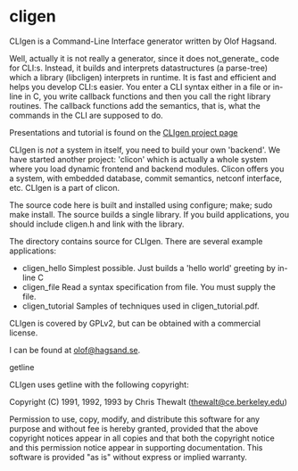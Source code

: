 cligen
======

CLIgen is a Command-Line Interface generator written by Olof Hagsand.

Well, actually it is not really a generator, since it does
not_generate_ code for CLI:s. Instead, it builds and interprets
datastructures (a parse-tree) which a library (libcligen) interprets
in runtime.  It is fast and efficient and helps you develop CLI:s
easier. You enter a CLI syntax either in a file or in-line in C, you
write callback functions and then you call the right library
routines. The callback functions add the semantics, that is, what the
commands in the CLI are supposed to do. 

Presentations and tutorial is found on the [CLIgen project
page](http://www.cligen.se)

CLIgen is _not_ a system in itself, you need to build your own
'backend'. We have started another project: 'clicon' which is actually
a whole system where you load dynamic frontend and backend
modules. Clicon offers you a system, with embedded database, commit
semantics, netconf interface, etc. CLIgen is a part of clicon.

The source code here is built and installed using configure; make;
sudo make install. The source builds a single library. If you build
applications, you should include cligen.h and link with the library.

The directory contains source for CLIgen. There are several example 
applications:
* cligen_hello Simplest possible. Just builds a 'hello world' greeting by in-line C
* cligen_file Read a syntax specification from file. You must supply the file.
* cligen_tutorial Samples of techniques used in cligen_tutorial.pdf.

CLIgen is covered by GPLv2, but can be obtained with a commercial license.

I can be found at olof@hagsand.se.

getline

CLIgen uses getline with the following copyright:

Copyright (C) 1991, 1992, 1993 by Chris Thewalt (thewalt@ce.berkeley.edu)

Permission to use, copy, modify, and distribute this software 
for any purpose and without fee is hereby granted, provided
that the above copyright notices appear in all copies and that both the
copyright notice and this permission notice appear in supporting
documentation.  This software is provided "as is" without express or
implied warranty.


